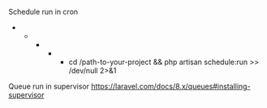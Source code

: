 
Schedule run in cron
* * * * * cd /path-to-your-project && php artisan schedule:run >> /dev/null 2>&1

Queue run in supervisor
https://laravel.com/docs/8.x/queues#installing-supervisor
